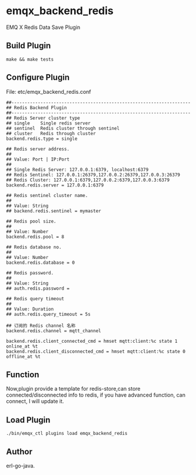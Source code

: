 emqx_backend_redis
===============

EMQ X Redis Data Save Plugin

Build Plugin
------------

```
make && make tests
```

Configure Plugin
----------------

File: etc/emqx_backend_redis.conf

```
##--------------------------------------------------------------------
## Redis Backend Plugin
##--------------------------------------------------------------------
## Redis Server cluster type
## single    Single redis server
## sentinel  Redis cluster through sentinel
## cluster   Redis through cluster
backend.redis.type = single

## Redis server address.
##
## Value: Port | IP:Port
##
## Single Redis Server: 127.0.0.1:6379, localhost:6379
## Redis Sentinel: 127.0.0.1:26379,127.0.0.2:26379,127.0.0.3:26379
## Redis Cluster: 127.0.0.1:6379,127.0.0.2:6379,127.0.0.3:6379
backend.redis.server = 127.0.0.1:6379

## Redis sentinel cluster name.
##
## Value: String
## backend.redis.sentinel = mymaster

## Redis pool size.
##
## Value: Number
backend.redis.pool = 8

## Redis database no.
##
## Value: Number
backend.redis.database = 0

## Redis password.
##
## Value: String
## auth.redis.password =

## Redis query timeout
##
## Value: Duration
## auth.redis.query_timeout = 5s

## 订阅的 Redis channel 名称
backend.redis.channel = mqtt_channel

backend.redis.client_connected_cmd = hmset mqtt:client:%c state 1 online_at %t
backend.redis.client_disconnected_cmd = hmset mqtt:client:%c state 0 offline_at %t
```

Function
-----------------

Now,plugin provide a template for redis-store,can store connected/disconnected info to
redis, if you have advanced function, can connect, I will update it.

Load Plugin
-----------

```
./bin/emqx_ctl plugins load emqx_backend_redis
```

Author
------

erl-go-java.

